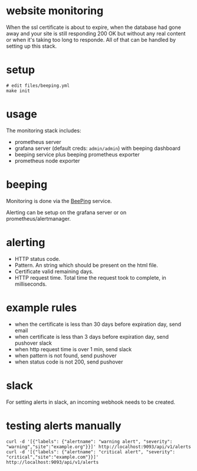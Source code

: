 # website monitoring

When the ssl certificate is about to expire, when the database had gone away and your site is still responding 200 OK but without any real content or when it's taking too long to responde. All of that can be handled by setting up this stack.

# setup

```
# edit files/beeping.yml
make init
```

# usage

The monitoring stack includes:

* prometheus server
* grafana server (default creds: `admin/admin`) with beeping dashboard
* beeping service plus beeping prometheus exporter
* prometheus node exporter
 
# beeping

Monitoring is done via the [BeePing](https://github.com/yanc0/beeping) service.

Alerting can be setup on the grafana server or on prometheus/alertmanager.


# alerting

* HTTP status code.
* Pattern. An string which should be present on the html file.
* Certificate valid remaining days.
* HTTP request time. Total time the request took to complete, in milliseconds. 


# example rules 

* when the certificate is less than 30 days before expiration day, send email
* when certificate is less than 3 days before expiration day, send pushover slack
* when http request time is over 1 min, send slack
* when pattern is not found, send pushover
* when status code is not 200, send pushover

# slack

For setting alerts in slack, an incoming webhook needs to be created.

#  testing alerts manually

```
curl -d '[{"labels": {"alertname": "warning alert", "severity": "warning","site":"example.org"}}]' http://localhost:9093/api/v1/alerts
curl -d '[{"labels": {"alertname": "critical alert", "severity": "critical","site":"example.com"}}]' http://localhost:9093/api/v1/alerts
```

